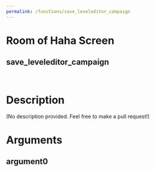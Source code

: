 ```yaml
---
permalink: /functions/save_leveleditor_campaign
---
```

# Room of Haha Screen  
## save_leveleditor_campaign  
&nbsp;  
# Description  
(No description provided. Feel free to make a pull request!) 
&nbsp;  
# Arguments
## argument0

&nbsp;  


